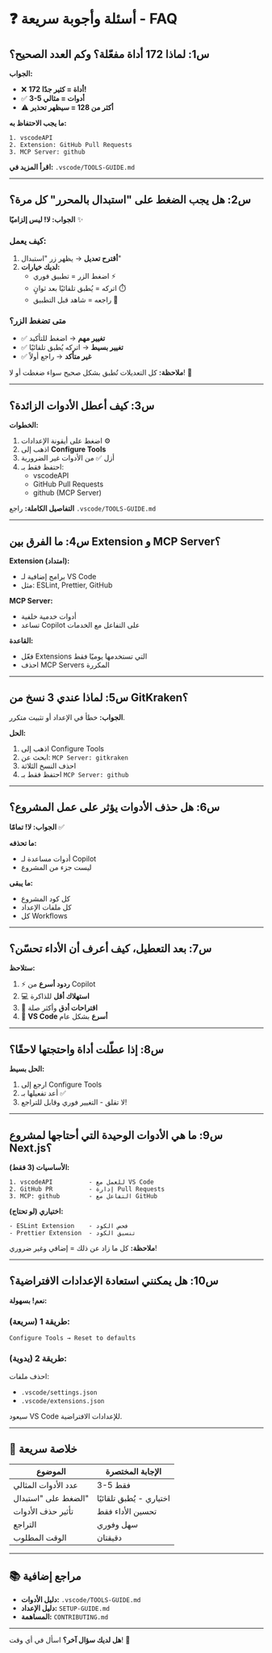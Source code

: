 # ❓ أسئلة وأجوبة سريعة - FAQ

## س1: لماذا 172 أداة مفعّلة؟ وكم العدد الصحيح؟

**الجواب:**
- ❌ **172 أداة = كثير جدًا!**
- ✅ **3-5 أدوات = مثالي**
- ⚠️ **أكثر من 128 = سيظهر تحذير**

**ما يجب الاحتفاظ به:**
```
1. vscodeAPI
2. Extension: GitHub Pull Requests  
3. MCP Server: github
```

**اقرأ المزيد في:** `.vscode/TOOLS-GUIDE.md`

---

## س2: هل يجب الضغط على "استبدال بالمحرر" كل مرة؟

**الجواب: لا! ليس إلزاميًا** ✨

### كيف يعمل:
1. **أقترح تعديل** → يظهر زر "استبدال"
2. **لديك خيارات:**
   - اضغط الزر = تطبيق فوري ⚡
   - اتركه = يُطبق تلقائيًا بعد ثوانٍ ⏱️
   - راجعه = شاهد قبل التطبيق 👀

### متى تضغط الزر؟
- ✅ **تغيير مهم** → اضغط للتأكيد
- ✅ **تغيير بسيط** → اتركه يُطبق تلقائيًا
- ✅ **غير متأكد** → راجع أولاً

**ملاحظة:** كل التعديلات تُطبق بشكل صحيح سواء ضغطت أو لا! 🎯

---

## س3: كيف أعطل الأدوات الزائدة؟

**الخطوات:**
1. اضغط على أيقونة الإعدادات ⚙️
2. اذهب إلى **Configure Tools**
3. أزل ✅ من الأدوات غير الضرورية
4. احتفظ فقط بـ:
   - vscodeAPI
   - GitHub Pull Requests
   - github (MCP Server)

**التفاصيل الكاملة:** راجع `.vscode/TOOLS-GUIDE.md`

---

## س4: ما الفرق بين Extension و MCP Server؟

**Extension (امتداد):**
- برامج إضافية لـ VS Code
- مثل: ESLint, Prettier, GitHub

**MCP Server:**
- أدوات خدمية خلفية
- تساعد Copilot على التفاعل مع الخدمات

**القاعدة:**
- فعّل Extensions التي تستخدمها يوميًا فقط
- احذف MCP Servers المكررة

---

## س5: لماذا عندي 3 نسخ من GitKraken؟

**الجواب:**
خطأ في الإعداد أو تثبيت متكرر.

**الحل:**
1. اذهب إلى Configure Tools
2. ابحث عن: `MCP Server: gitkraken`
3. احذف النسخ الثلاثة
4. احتفظ فقط بـ `MCP Server: github`

---

## س6: هل حذف الأدوات يؤثر على عمل المشروع؟

**الجواب: لا! تمامًا** ✅

**ما تحذفه:**
- أدوات مساعدة لـ Copilot
- ليست جزء من المشروع

**ما يبقى:**
- كل كود المشروع
- كل ملفات الإعداد
- كل Workflows

---

## س7: بعد التعطيل، كيف أعرف أن الأداء تحسّن؟

**ستلاحظ:**
1. ⚡ **ردود أسرع** من Copilot
2. 💻 **استهلاك أقل** للذاكرة
3. 🎯 **اقتراحات أدق** وأكثر صلة
4. 🚀 **VS Code أسرع** بشكل عام

---

## س8: إذا عطّلت أداة واحتجتها لاحقًا؟

**الحل بسيط:**
1. ارجع إلى Configure Tools
2. أعد تفعيلها بـ ✅
3. لا تقلق - التغيير فوري وقابل للتراجع!

---

## س9: ما هي الأدوات الوحيدة التي أحتاجها لمشروع Next.js؟

**الأساسيات (3 فقط):**
```
1. vscodeAPI          - للعمل مع VS Code
2. GitHub PR          - إدارة Pull Requests
3. MCP: github        - التفاعل مع GitHub
```

**اختياري (لو تحتاج):**
```
- ESLint Extension    - فحص الكود
- Prettier Extension  - تنسيق الكود
```

**ملاحظة:** كل ما زاد عن ذلك = إضافي وغير ضروري!

---

## س10: هل يمكنني استعادة الإعدادات الافتراضية؟

**نعم! بسهولة:**

### طريقة 1 (سريعة):
```
Configure Tools → Reset to defaults
```

### طريقة 2 (يدوية):
احذف ملفات:
- `.vscode/settings.json`
- `.vscode/extensions.json`

سيعود VS Code للإعدادات الافتراضية.

---

## 🎯 خلاصة سريعة

| الموضوع | الإجابة المختصرة |
|---------|------------------|
| عدد الأدوات المثالي | 3-5 فقط |
| الضغط على "استبدال" | اختياري - يُطبق تلقائيًا |
| تأثير حذف الأدوات | تحسين الأداء فقط |
| التراجع | سهل وفوري |
| الوقت المطلوب | دقيقتان |

---

## 📚 مراجع إضافية

- **دليل الأدوات:** `.vscode/TOOLS-GUIDE.md`
- **دليل الإعداد:** `SETUP-GUIDE.md`
- **المساهمة:** `CONTRIBUTING.md`

---

**هل لديك سؤال آخر؟** اسأل في أي وقت! 💬
